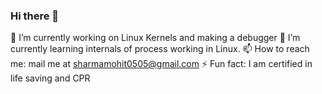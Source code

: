 ### Hi there 👋


🔭 I’m currently working on Linux Kernels and making a debugger
🌱 I’m currently learning internals of process working in Linux.
📫 How to reach me: mail me at sharmamohit0505@gmail.com
⚡ Fun fact: I am certified in life saving and CPR
<!--
**MohitS05/Mohits05** is a ✨ _special_ ✨ repository because its `README.md` (this file) appears on your GitHub profile.

Here are some ideas to get you started:

🔭 I’m currently working on Linux Kernels and making a debugger
🌱 I’m currently learning internals of process working in Linux.
- 👯 I’m looking to collaborate on ...
- 🤔 I’m looking for help with ...
- 💬 Ask me about ...
📫 How to reach me: mail me at sharmamohit0505@gmail.com
- 😄 Pronouns: ...
⚡ Fun fact: I am certified in life saving and CPR
-->
